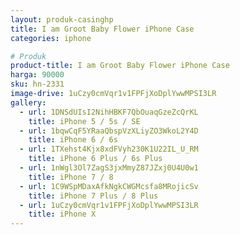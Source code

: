 ```yaml
---
layout: produk-casinghp
title: I am Groot Baby Flower iPhone Case
categories: iphone

# Produk
product-title: I am Groot Baby Flower iPhone Case
harga: 90000
sku: hn-2331
image-drive: 1uCzy0cmVqr1v1FPFjXoDplYwwMPSI3LR
gallery:
  - url: 1DNSdUIsI2NihHBKF7QbOuaqGzeZcQrKL
    title: iPhone 5 / 5s / SE
  - url: 1bqwCqF5YRaaQbspVzXLiyZO3WkoL2Y4D
    title: iPhone 6 / 6s
  - url: 1TXehst4Kjx8xdFVyh230K1U22IL_U_RM
    title: iPhone 6 Plus / 6s Plus
  - url: 1nWgl3Ol7ZagS3jxMmyZ87JZxj0U4U0w1
    title: iPhone 7 / 8
  - url: 1C9WSpMDaxAfkNgkCWGMcsfa8MRojicSv
    title: iPhone 7 Plus / 8 Plus
  - url: 1uCzy0cmVqr1v1FPFjXoDplYwwMPSI3LR
    title: iPhone X
---
```

